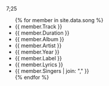 7;25
<ul>
{% for member in site.data.song %}
  <li>{{ member.Track }}</li>
  <li>{{ member.Duration }}</li>
  <li>{{ member.Album }}</li>
  <li>{{ member.Artist }}</li>
  <li>{{ member.Year }}</li>
  <li>{{ member.Label }}</li>
  <li>{{ member.Lyrics }}</li>
  <li>{{ member.Singers | join: "," }}</li>
{% endfor %}
</ul>
